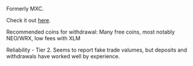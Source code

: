 Formerly MXC.

Check it out [here](https://www.mexc.com/auth/signup?inviteCode=19U1A).

Recommended coins for withdrawal: Many free coins, most notably NEO/WRX, low fees with XLM

Reliability - Tier 2. Seems to report fake trade valumes, but deposits and withdrawals have worked well by experience.